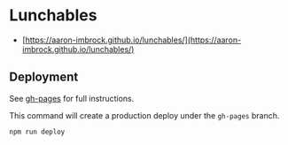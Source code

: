 # Lunchables

* [https://aaron-imbrock.github.io/lunchables/](https://aaron-imbrock.github.io/lunchables/)


## Deployment

See [gh-pages](https://github.com/gitname/react-gh-pages) for full instructions.

This command will create a production deploy under the `gh-pages` branch.

```bash
npm run deploy
```

